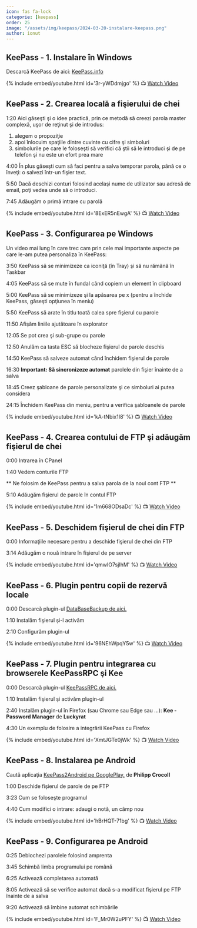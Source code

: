 ```yaml
---
icon: fas fa-lock
categorie: [keepass]
order: 25
image: "/assets/img/keepass/2024-03-20-instalare-keepass.png"
author: ionut
---
```


## KeePass - 1. Instalare în Windows

Descarcă KeePass de aici: [KeePass.info](https://keepass.info/download.html)

{% include embed/youtube.html id='3r-yWDdmjgo' %}
📺 [Watch Video](https://www.youtube.com/watch?v=3r-yWDdmjgo)


## KeePass - 2. Crearea locală a fişierului de chei

1:20 Aici găseşti şi o idee practică, prin ce metodă să creezi parola master complexă, uşor de reţinut şi de introdus:
1. alegem o propoziţie
2. apoi înlocuim spaţiile dintre cuvinte cu cifre şi simboluri
3. simbolurile pe care le foloseşti să verifici că ştii să le introduci şi de pe telefon şi nu este un efort prea mare

4:00 În plus găseşti cum să faci pentru a salva temporar parola, până ce o înveţi: o salvezi într-un fişier text.

5:50 Dacă deschizi conturi folosind acelaşi nume de utilizator sau adresă de email, poţi vedea unde să o introduci.

7:45 Adăugăm o primă intrare cu parolă

{% include embed/youtube.html id='8ExER5nEwgA' %}
📺 [Watch Video](https://www.youtube.com/watch?v=8ExER5nEwgA)


## KeePass - 3. Configurarea pe Windows

Un video mai lung în care trec cam prin cele mai importante aspecte pe care le-am putea personaliza în KeePass:

3:50 KeePass să se minimizeze ca iconiţă (în Tray) şi să nu rămână în Taskbar

4:05 KeePass să se mute în fundal când copiem un element în clipboard

5:00 KeePass să se minimizeze şi la apăsarea pe x (pentru a închide KeePass, găseşti opţiunea în meniu)

5:50 KeePass să arate în titlu toată calea spre fişierul cu parole

11:50 Afişăm liniile ajutătoare în explorator

12:05 Se pot crea şi sub-grupe cu parole

12:50 Anulăm ca tasta ESC să blocheze fişierul de parole deschis

14:50 KeePass să salveze automat când închidem fişierul de parole

16:30 **Important: Să sincronizeze automat** parolele din fişier înainte de a salva

18:45 Creez şabloane de parole personalizate şi ce simboluri ai putea considera

24:15 Închidem KeePass din meniu, pentru a verifica şabloanele de parole

{% include embed/youtube.html id='kA-tNbix1I8' %}
📺 [Watch Video](https://www.youtube.com/watch?v=kA-tNbix1I8)


## KeePass - 4. Crearea contului de FTP şi adăugăm fişierul de chei

0:00 Intrarea în CPanel

1:40 Vedem conturile FTP

** Ne folosim de KeePass pentru a salva parola de la noul cont FTP **

5:10 Adăugăm fişierul de parole în contul FTP

{% include embed/youtube.html id='1m668ODsaDc' %}
📺 [Watch Video](https://www.youtube.com/watch?v=1m668ODsaDc)


## KeePass - 5. Deschidem fişierul de chei din FTP

0:00 Informaţiile necesare pentru a deschide fişierul de chei din FTP

3:14 Adăugăm o nouă intrare în fişierul de pe server

{% include embed/youtube.html id='qmwIO7sjIhM' %}
📺 [Watch Video](https://www.youtube.com/watch?v=qmwIO7sjIhM)


## KeePass - 6. Plugin pentru copii de rezervă locale

0:00 Descarcă plugin-ul [DataBaseBackup de aici.](https://keepass.info/plugins.html#databasebackup)

1:10 Instalăm fişierul şi-l activăm

2:10 Configurăm plugin-ul

{% include embed/youtube.html id='96NEhWpqY5w' %}
📺 [Watch Video](https://www.youtube.com/watch?v=96NEhWpqY5w)


## KeePass - 7. Plugin pentru integrarea cu browserele KeePassRPC şi Kee

0:00 Descarcă plugin-ul [KeePassRPC de aici.](https://github.com/kee-org/keepassrpc/releases)

1:10 Instalăm fişierul şi activăm plugin-ul

2:40 Instalăm plugin-ul în Firefox (sau Chrome sau Edge sau ...): **Kee - Password Manager** de **Luckyrat**

4:30 Un exemplu de folosire a integrării KeePass cu Firefox

{% include embed/youtube.html id='XmtJGTe0jWk' %}
📺 [Watch Video](https://www.youtube.com/watch?v=XmtJGTe0jWk)


## KeePass - 8. Instalarea pe Android

Caută aplicaţia [KeePass2Android pe GooglePlay.](https://play.google.com/store/apps/details?id=keepass2android.keepass2android&hl=en) de **Philipp Crocoll**

1:00 Deschide fişierul de parole de pe FTP

3:23 Cum se foloseşte programul

4:40 Cum modifici o intrare: adaugi o notă, un câmp nou

{% include embed/youtube.html id='hBrHQT-71bg' %}
📺 [Watch Video](https://www.youtube.com/watch?v=hBrHQT-71bg)

## KeePass - 9. Configurarea pe Android

0:25 Deblochezi parolele folosind amprenta

3:45 Schimbă limba programului pe română

6:25 Activează completarea automată

8:05 Activează să se verifice automat dacă s-a modificat fişierul pe FTP înainte de a salva

9:20 Activează să îmbine automat schimbările

{% include embed/youtube.html id='F_Mr0W2uPFY' %}
📺 [Watch Video](https://www.youtube.com/watch?v=F_Mr0W2uPFY)
